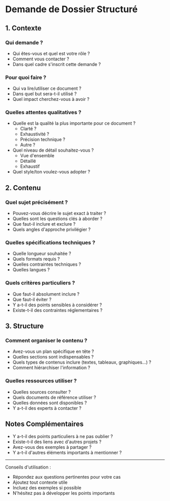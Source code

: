 # Demande de Dossier Structuré

## 1. Contexte

### Qui demande ?
- Qui êtes-vous et quel est votre rôle ?
- Comment vous contacter ?
- Dans quel cadre s'inscrit cette demande ?

### Pour quoi faire ?
- Qui va lire/utiliser ce document ? 
- Dans quel but sera-t-il utilisé ?
- Quel impact cherchez-vous à avoir ?

### Quelles attentes qualitatives ?
- Quelle est la qualité la plus importante pour ce document ?
  * Clarté ?
  * Exhaustivité ? 
  * Précision technique ?
  * Autre ?
- Quel niveau de détail souhaitez-vous ?
  * Vue d'ensemble
  * Détaillé
  * Exhaustif
- Quel style/ton voulez-vous adopter ?

## 2. Contenu

### Quel sujet précisément ?
- Pouvez-vous décrire le sujet exact à traiter ?
- Quelles sont les questions clés à aborder ?
- Que faut-il inclure et exclure ?
- Quels angles d'approche privilégier ?

### Quelles spécifications techniques ?
- Quelle longueur souhaitée ?
- Quels formats requis ?
- Quelles contraintes techniques ?
- Quelles langues ?

### Quels critères particuliers ?
- Que faut-il absolument inclure ?
- Que faut-il éviter ?
- Y a-t-il des points sensibles à considérer ?
- Existe-t-il des contraintes réglementaires ?

## 3. Structure

### Comment organiser le contenu ?
- Avez-vous un plan spécifique en tête ?
- Quelles sections sont indispensables ?
- Quels types de contenus inclure (textes, tableaux, graphiques...) ?
- Comment hiérarchiser l'information ?

### Quelles ressources utiliser ?
- Quelles sources consulter ?
- Quels documents de référence utiliser ?
- Quelles données sont disponibles ?
- Y a-t-il des experts à contacter ?

## Notes Complémentaires
- Y a-t-il des points particuliers à ne pas oublier ?
- Existe-t-il des liens avec d'autres projets ?
- Avez-vous des exemples à partager ?
- Y a-t-il d'autres éléments importants à mentionner ?

---
Conseils d'utilisation :
- Répondez aux questions pertinentes pour votre cas
- Ajoutez tout contexte utile
- Incluez des exemples si possible
- N'hésitez pas à développer les points importants
